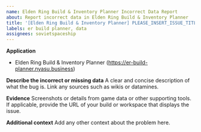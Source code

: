```yaml
---
name: Elden Ring Build & Inventory Planner Incorrect Data Report
about: Report incorrect data in Elden Ring Build & Inventory Planner
title: '[Elden Ring Build & Inventory Planner] PLEASE_INSERT_ISSUE_TITLE_HERE'
labels: er build planner, data
assignees: sovietspaceship
---
```


**Application**

-   Elden Ring Build & Inventory Planner (https://er-build-planner.nyasu.business)

**Describe the incorrect or missing data**
A clear and concise description of what the bug is. Link any sources such as wikis or datamines.

**Evidence**
Screenshots or details from game data or other supporting tools.
If applicable, provide the URL of your build or workspace that displays the issue.

**Additional context**
Add any other context about the problem here.
